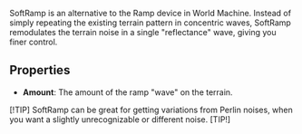SoftRamp is an alternative to the Ramp device in World Machine. Instead of simply repeating the existing terrain pattern in concentric waves, SoftRamp remodulates the terrain noise in a single "reflectance" wave, giving you finer control.

## Properties

- **Amount**: The amount of the ramp "wave" on the terrain.

[!TIP]
SoftRamp can be great for getting variations from Perlin noises, when you want a slightly unrecognizable or different noise.
[TIP!]
